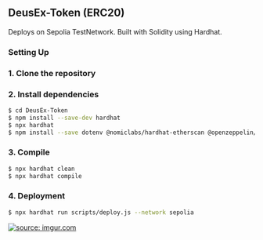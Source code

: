 ## DeusEx-Token (ERC20)
Deploys on Sepolia TestNetwork. Built with Solidity using Hardhat.

### Setting Up

### 1. Clone the repository

### 2. Install dependencies

```bash
$ cd DeusEx-Token
$ npm install --save-dev hardhat
$ npx hardhat
$ npm install --save dotenv @nomiclabs/hardhat-etherscan @openzeppelin/contracts @nomicfoundation/hardhat-chai-matchers @nomicfoundation/hardhat-toolbox @nomiclabs/hardhat-ethers
```

### 3. Compile
```bash
$ npx hardhat clean
$ npx hardhat compile
```

### 4. Deployment
```bash
$ npx hardhat run scripts/deploy.js --network sepolia
```
<a href="https://imgur.com/UMBYIGp"><img src="https://i.imgur.com/UMBYIGp.gif" title="source: imgur.com" /></a>
